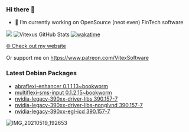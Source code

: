 ### Hi there 👋

- 🔭 I’m currently working on OpenSource  (neot even) FinTech software

![](https://komarev.com/ghpvc/?username=Vitexus)
![Vitexus GitHub Stats](https://github-readme-stats.vercel.app/api?username=Vitexus&show_icons=true)
[![wakatime](https://wakatime.com/badge/user/5abba9ca-813e-43ac-9b5f-b1cfdf3dc1c7.svg)](https://wakatime.com/@5abba9ca-813e-43ac-9b5f-b1cfdf3dc1c7)

<p><a href="https://vitexsoftware.cz">🌐 Check out my website</a></p>

Or support me on https://www.patreon.com/VitexSoftware

### Latest Debian Packages
<!-- DEBIAN-PACKAGES-LIST:START -->
- [abraflexi-enhancer 0.1.1.13~bookworm](https://repo.vitexsoftware.com/package.php?package=abraflexi-enhancer)
- [multiflexi-sms-input 0.1.2.15~bookworm](https://repo.vitexsoftware.com/package.php?package=multiflexi-sms-input)
- [nvidia-legacy-390xx-driver-libs 390.157-7](https://repo.vitexsoftware.com/package.php?package=nvidia-legacy-390xx-driver-libs)
- [nvidia-legacy-390xx-driver-libs-nonglvnd 390.157-7](https://repo.vitexsoftware.com/package.php?package=nvidia-legacy-390xx-driver-libs-nonglvnd)
- [nvidia-legacy-390xx-egl-icd 390.157-7](https://repo.vitexsoftware.com/package.php?package=nvidia-legacy-390xx-egl-icd)
<!-- DEBIAN-PACKAGES-LIST:END -->

![IMG_20210519_192653](https://user-images.githubusercontent.com/2621130/120022731-1bd48900-bfed-11eb-90f9-4f88f560b8b7.jpg)

<!--
**Vitexus/Vitexus** is a ✨ _special_ ✨ repository because its `README.md` (this file) appears on your GitHub profile.

Here are some ideas to get you started:

- 🌱 I’m currently learning ...
- 👯 I’m looking to collaborate on ...
- 🤔 I’m looking for help with ...
- 💬 Ask me about ...
- 📫 How to reach me: ...
- 😄 Pronouns: ...
- ⚡ Fun fact: ...
-->



